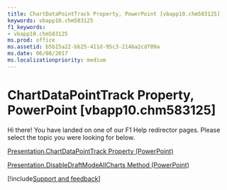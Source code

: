 ```yaml
---
title: ChartDataPointTrack Property, PowerPoint [vbapp10.chm583125]
keywords: vbapp10.chm583125
f1_keywords:
- vbapp10.chm583125
ms.prod: office
ms.assetid: b5b15a22-bb25-411d-95c3-2146a2cdf09a
ms.date: 06/08/2017
ms.localizationpriority: medium
---
```



# ChartDataPointTrack Property, PowerPoint [vbapp10.chm583125]

Hi there! You have landed on one of our F1 Help redirector pages. Please select the topic you were looking for below.

[Presentation.ChartDataPointTrack Property (PowerPoint)](https://msdn.microsoft.com/library/8d4b19b5-ed68-8dd4-bed3-68496230ca02%28Office.15%29.aspx)

[Presentation.DisableDraftModeAllCharts Method (PowerPoint)](https://msdn.microsoft.com/library/15f13261-85b3-c277-e220-e8d820d4712d%28Office.15%29.aspx)

[!include[Support and feedback](~/includes/feedback-boilerplate.md)]
